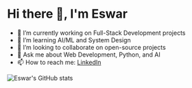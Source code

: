 # Hi there 👋, I'm Eswar

- 🔭 I’m currently working on Full-Stack Development projects  
- 🌱 I’m learning AI/ML and System Design  
- 👯 I’m looking to collaborate on open-source projects  
- 💬 Ask me about Web Development, Python, and AI  
- 📫 How to reach me: [LinkedIn](https://www.linkedin.com/in/yourprofile/)  

![Eswar's GitHub stats](https://github-readme-stats.vercel.app/api?username=eswarsamanthula&show_icons=true&theme=radical)
